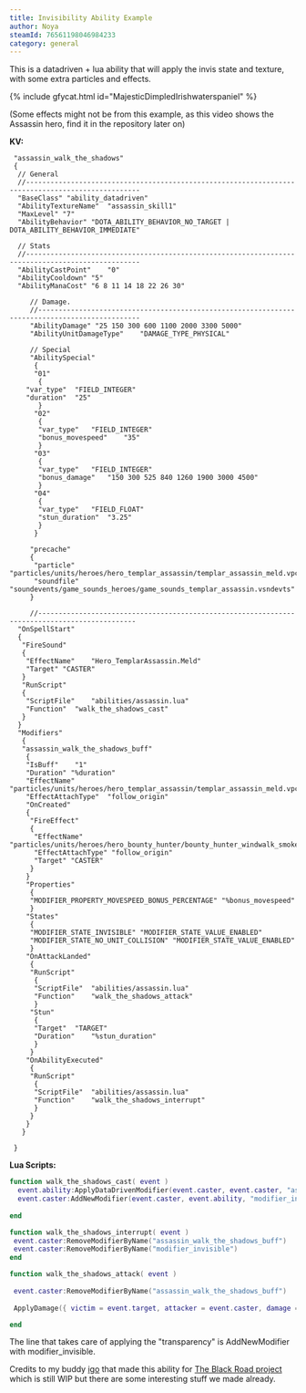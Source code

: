 ```yaml
---
title: Invisibility Ability Example
author: Noya
steamId: 76561198046984233
category: general
---
```


This is a datadriven + lua ability that will apply the invis state and texture, with some extra particles and effects.

{% include gfycat.html id="MajesticDimpledIrishwaterspaniel" %}

(Some effects might not be from this example, as this video shows the Assassin hero, find it in the repository later on)

**KV:**

~~~
 "assassin_walk_the_shadows"
 {
  // General
  //--------------------------------------------------------------------------------------------------
  "BaseClass" "ability_datadriven"
  "AbilityTextureName"	"assassin_skill1"
  "MaxLevel" "7"
  "AbilityBehavior"	"DOTA_ABILITY_BEHAVIOR_NO_TARGET | DOTA_ABILITY_BEHAVIOR_IMMEDIATE"
  
  // Stats
  //--------------------------------------------------------------------------------------------------
  "AbilityCastPoint"	"0"
  "AbilityCooldown"	"5"
  "AbilityManaCost"	"6 8 11 14 18 22 26 30"
     
     // Damage.
     //-----------------------------------------------------------------------------------------------
     "AbilityDamage" "25 150 300 600 1100 2000 3300 5000"
     "AbilityUnitDamageType"	"DAMAGE_TYPE_PHYSICAL"

     // Special
     "AbilitySpecial"
      {
      "01"
       {
    "var_type"	"FIELD_INTEGER"
    "duration"	"25"
       }
      "02"
       {
       "var_type"	"FIELD_INTEGER"
       "bonus_movespeed"	"35"
       }
      "03"
       {
       "var_type"	"FIELD_INTEGER"
       "bonus_damage"	"150 300 525 840 1260 1900 3000 4500"
       }
      "04"
       {
       "var_type"	"FIELD_FLOAT"
       "stun_duration"	"3.25"
       }
      }

     "precache"
     {
      "particle"	"particles/units/heroes/hero_templar_assassin/templar_assassin_meld.vpcf"
      "soundfile"	"soundevents/game_sounds_heroes/game_sounds_templar_assassin.vsndevts"
     }

     //----------------------------------------------------------------------------------------------
  "OnSpellStart"
  {
   "FireSound"
   {
    "EffectName"	"Hero_TemplarAssassin.Meld"
    "Target" "CASTER"
   }
   "RunScript"
   {
    "ScriptFile"	"abilities/assassin.lua"
    "Function"	"walk_the_shadows_cast"
   }
  }
  "Modifiers"
   {
   "assassin_walk_the_shadows_buff"
    {
    "IsBuff"	"1"
    "Duration" "%duration"
    "EffectName"	"particles/units/heroes/hero_templar_assassin/templar_assassin_meld.vpcf"
    "EffectAttachType"	"follow_origin"
    "OnCreated"
    {
     "FireEffect"
     {
      "EffectName"	"particles/units/heroes/hero_bounty_hunter/bounty_hunter_windwalk_smoke.vpcf"
      "EffectAttachType" "follow_origin"
      "Target" "CASTER"
     }
    }
    "Properties"
     {
     "MODIFIER_PROPERTY_MOVESPEED_BONUS_PERCENTAGE" "%bonus_movespeed"
     }
    "States"
     {
     "MODIFIER_STATE_INVISIBLE"	"MODIFIER_STATE_VALUE_ENABLED"
     "MODIFIER_STATE_NO_UNIT_COLLISION"	"MODIFIER_STATE_VALUE_ENABLED"
     }
    "OnAttackLanded"
     {
     "RunScript"
      {
      "ScriptFile"	"abilities/assassin.lua"
      "Function"	"walk_the_shadows_attack"
      }
     "Stun"
      {
      "Target"	"TARGET"
      "Duration"	"%stun_duration"
      }
     }
    "OnAbilityExecuted"
     {
     "RunScript"
      {
      "ScriptFile"	"abilities/assassin.lua"
      "Function"	"walk_the_shadows_interrupt"
      }
     }
    }
   }
  
 }
~~~


**Lua Scripts:**

~~~lua
function walk_the_shadows_cast( event )
  event.ability:ApplyDataDrivenModifier(event.caster, event.caster, "assassin_walk_the_shadows_buff", nil)
  event.caster:AddNewModifier(event.caster, event.ability, "modifier_invisible", {duration = 25}) 
  
end

function walk_the_shadows_interrupt( event )
 event.caster:RemoveModifierByName("assassin_walk_the_shadows_buff")
 event.caster:RemoveModifierByName("modifier_invisible")
end

function walk_the_shadows_attack( event )
 
 event.caster:RemoveModifierByName("assassin_walk_the_shadows_buff")
 
 ApplyDamage({ victim = event.target, attacker = event.caster, damage = event.ability:GetAbilityDamage(), damage_type = event.ability:GetAbilityDamageType(), ability = event.ability	})

end
~~~

The line that takes care of applying the "transparency" is AddNewModifier with modifier_invisible.

Credits to my buddy [igo](https://github.com/igo95862) that made this ability for [The Black Road project](https://github.com/Aleteh/TBR3) which is still WIP but there are some interesting stuff we made already.